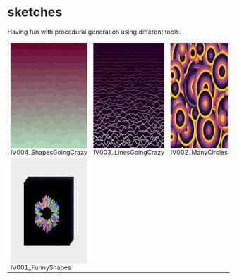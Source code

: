# sketches
Having fun with procedural generation using different tools.

<table>
  <tr>
    <td><div style="display:flex;flex-direction:column;"><img height="240px" src="/IV004_ShapesGoingCrazy/chosen_few/002.png" /><div>IV004_ShapesGoingCrazy</div></div></td>
    <td><div style="display:flex;flex-direction:column;"><img height="240px" src="/IV003_LinesGoingCrazy/chosen_few/007.png" /><div>IV003_LinesGoingCrazy</div></div></td>
    <td><div style="display:flex;flex-direction:column;"><img height="240px" src="/IV002_ManyCircles/chosen_few/026.png" /><div>IV002_ManyCircles</div></div></td>
  </tr>
  <tr>
    <td><div style="display:flex;flex-direction:column;"><img height="240px" src="/IV001_FunnyShapes/chosen_few/010.png" /><div>IV001_FunnyShapes</div></div></td>
  </tr>
</table>
